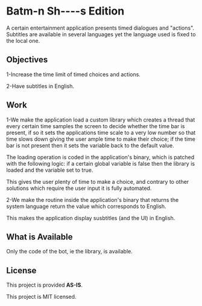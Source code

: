 # Batm-n Sh----s Edition
A certain entertainment application presents timed dialogues and "actions".
Subtitles are available in several languages yet the language used is fixed to the local one.

## Objectives
1-Increase the time limit of timed choices and actions.

2-Have subtitles in English.

## Work
1-We make the application load a custom library which creates a thread that every certain time samples the screen to decide whether the time bar is present, if so it sets the applications time scale to a very low number so that time slows down giving the user ample time to make their choice; if the time bar is not present then it sets the variable back to the default value.

The loading operation is coded in the application's binary, which is patched with the following logic: if a certain global variable is false then the library is loaded and the variable set to true.

This gives the user plenty of time to make a choice, and contrary to other solutions which require the user input it is fully automated.

2-We make the routine inside the application's binary that returns the system language return the value which corresponds to English.

This makes the application display susbtitles (and the UI) in English.

## What is Available
Only the code of the bot, ie the library, is available.

## License
This project is provided **AS-IS**.

This project is MIT licensed.
